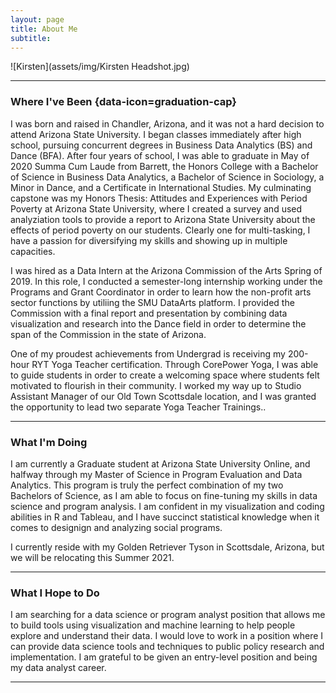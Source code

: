 ```yaml
---
layout: page
title: About Me
subtitle: 
---
```


![Kirsten](assets/img/Kirsten Headshot.jpg)

---

### Where I've Been {data-icon=graduation-cap}

I was born and raised in Chandler, Arizona, and it was not a hard decision to attend Arizona State University. I began classes immediately after high school, pursuing concurrent degrees in Business Data Analytics (BS) and Dance (BFA). After four years of school, I was able to graduate in May of 2020 Summa Cum Laude from Barrett, the Honors College with a Bachelor of Science in Business Data Analytics, a Bachelor of Science in Sociology, a Minor in Dance, and a Certificate in International Studies. My culminating capstone was my Honors Thesis: Attitudes and Experiences with Period Poverty at Arizona State University, where I created a survey and used analyziation tools to provide a report to Arizona State University about the effects of period poverty on our students. Clearly one for multi-tasking, I have a passion for diversifying my skills and showing up in multiple capacities.

I was hired as a Data Intern at the Arizona Commission of the Arts Spring of 2019. In this role, I conducted a semester-long internship working under the Programs and Grant Coordinator in order to learn how the non-profit arts sector functions by utiliing the SMU DataArts platform. I provided the Commission with a final report and presentation by combining data visualization and research into the Dance field in order to determine the span of the Commission in the state of Arizona.

One of my proudest achievements from Undergrad is receiving my 200-hour RYT Yoga Teacher certification. Through CorePower Yoga, I was able to guide students in order to create a welcoming space where students felt motivated to flourish in their community. I worked my way up to Studio Assistant Manager of our Old Town Scottsdale location, and I was granted the opportunity to lead two separate Yoga Teacher Trainings..

---

### What I'm Doing

I am currently a Graduate student at Arizona State University Online, and halfway through my Master of Science in Program Evaluation and Data Analytics. This program is truly the perfect combination of my two Bachelors of Science, as I am able to focus on fine-tuning my skills in data science and program analysis. I am confident in my visualization and coding abilities in R and Tableau, and I have succinct statistical knowledge when it comes to designign and analyzing social programs.

I currently reside with my Golden Retriever Tyson in Scottsdale, Arizona, but we will be relocating this Summer 2021. 

---

### What I Hope to Do

I am searching for a data science or program analyst position that allows me to build tools using visualization and machine learning to help people explore and understand their data. I would love to work in a position where I can provide data science tools and techniques to public policy research and implementation. I am grateful to be given an entry-level position and being my data analyst career.

---
